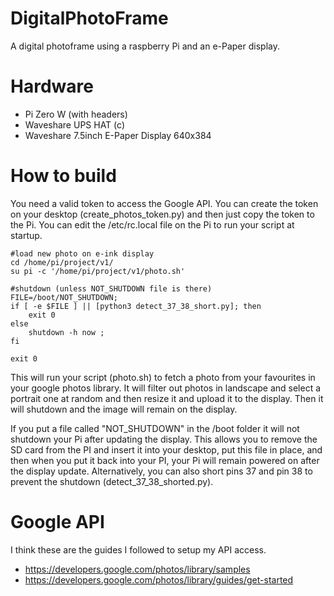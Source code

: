 # DigitalPhotoFrame
A digital photoframe using a raspberry Pi and an e-Paper display.

# Hardware
- Pi Zero W (with headers)
- Waveshare UPS HAT (c)
- Waveshare 7.5inch E-Paper Display 640x384

# How to build
You need a valid token to access the Google API. You can create the token on your desktop (create_photos_token.py) and then just copy the token to the Pi. You can edit the /etc/rc.local file on the Pi to run your script at startup. 
```
#load new photo on e-ink display
cd /home/pi/project/v1/
su pi -c '/home/pi/project/v1/photo.sh'

#shutdown (unless NOT_SHUTDOWN file is there)
FILE=/boot/NOT_SHUTDOWN;
if [ -e $FILE ] || [python3 detect_37_38_short.py]; then
    exit 0
else 
    shutdown -h now ; 
fi

exit 0
```
This will run your script (photo.sh) to fetch a photo from your favourites in your google photos library. It will filter out photos in landscape and select a portrait one at random and then resize it and upload it to the display. Then it will shutdown and the image will remain on the display.

If you put a file called "NOT_SHUTDOWN" in the /boot folder it will not shutdown your Pi after updating the display. This allows you to remove the SD card from the PI and insert it into your desktop, put this file in place, and then when you put it back into your PI, your Pi will remain powered on after the display update. Alternatively, you can also short pins 37 and pin 38 to prevent the shutdown (detect_37_38_shorted.py).  

# Google API
I think these are the guides I followed to setup my API access.
- https://developers.google.com/photos/library/samples
- https://developers.google.com/photos/library/guides/get-started 

